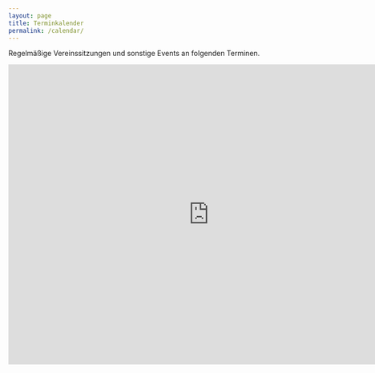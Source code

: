 ```yaml
---
layout: page
title: Terminkalender
permalink: /calendar/
---
```


Regelmäßige Vereinssitzungen und sonstige Events an folgenden Terminen.

<iframe src="https://calendar.google.com/calendar/embed?src=6c9424c67ce2de6382ec5cddfa4530b914dea2274bbc892f50deed4f14c07edd%40group.calendar.google.com&ctz=Europe%2FBerlin" style="border: 0" width="800" height="600" frameborder="0" scrolling="no"></iframe>


